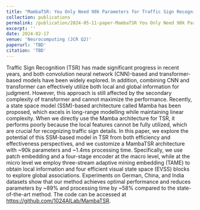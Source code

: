 ```yaml
---
title: "MambaTSR: You Only Need 90k Parameters for Traffic Sign Recognition"
collection: publications
permalink: /publication/2024-05-11-paper-MambaTSR You Only Need 90k Parameters for Traffic Sign Recognition-8
excerpt: ''
date: 2024-02-17
venue: 'Neurocomputing (JCR Q2)'
paperurl: 'TBD'
citation: 'TBD'
---
```


Traffic Sign Recognition (TSR) has made significant progress in recent years, and both convolution neural network (CNN)-based and transformer-based models have been widely explored. In addition, combining CNN and transformer can effectively utilize both local and global information for judgment. However, this approach is still affected by the secondary complexity of transformer and cannot maximize the performance. Recently, a state space model (SSM)-based architecture called Mamba has been proposed, which excels in long-range modelling while maintaining linear complexity. When we directly use the Mamba architecture for TSR, it performs poorly because the local features cannot be fully utilized, which are crucial for recognizing traffic sign details. In this paper, we explore the potential of this SSM-based model in TSR from both efficiency and effectiveness perspectives, and we customize a MambaTSR architecture with ~90k parameters and ~1.4ms processing time. Specifically, we use patch embedding and a four-stage encoder at the macro level, while at the micro level we employ three-stream adaptive mining embedding (TAME) to obtain local information and four efficient visual state space (EVSS) blocks to explore global associations. Experiments on German, China, and India datasets show that our method achieves optimal performance and reduces parameters by ~89% and processing time by ~58% compared to the state-of-the-art method. The code can be accessed at https://github.com/1024AILab/MambaTSR.

